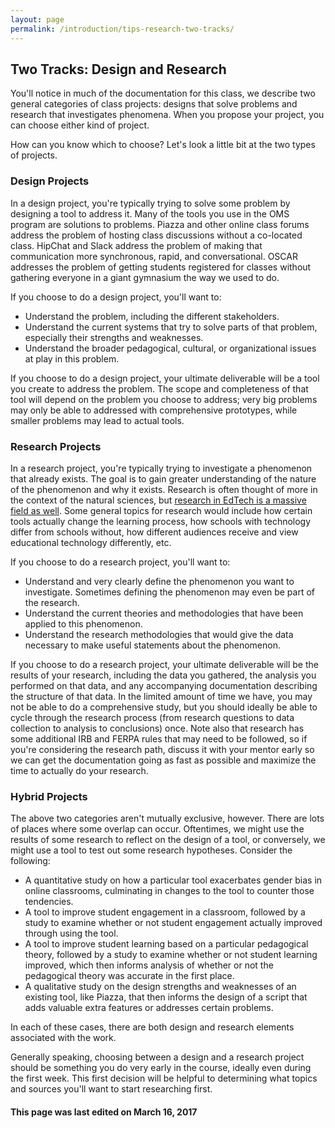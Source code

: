 ```yaml
---
layout: page
permalink: /introduction/tips-research-two-tracks/
---
```

## Two Tracks: Design and Research

You'll notice in much of the documentation for this class, we describe two general categories of class projects: designs that solve problems and research that investigates phenomena. When you propose your project, you can choose either kind of project.

How can you know which to choose? Let's look a little bit at the two types of projects.

### Design Projects

In a design project, you're typically trying to solve some problem by designing a tool to address it. Many of the tools you use in the OMS program are solutions to problems. Piazza and other online class forums address the problem of hosting class discussions without a co-located class. HipChat and Slack address the problem of making that communication more synchronous, rapid, and conversational. OSCAR addresses the problem of getting students registered for classes without gathering everyone in a giant gymnasium the way we used to do.

If you choose to do a design project, you'll want to:

* Understand the problem, including the different stakeholders.
* Understand the current systems that try to solve parts of that problem, especially their strengths and weaknesses.
* Understand the broader pedagogical, cultural, or organizational issues at play in this problem.

If you choose to do a design project, your ultimate deliverable will be a tool you create to address the problem. The scope and completeness of that tool will depend on the problem you choose to address; very big problems may only be able to addressed with comprehensive prototypes, while smaller problems may lead to actual tools.

### Research Projects

In a research project, you're typically trying to investigate a phenomenon that already exists. The goal is to gain greater understanding of the nature of the phenomenon and why it exists. Research is often thought of more in the context of the natural sciences, but [research in EdTech is a massive field as well](https://www.edsurge.com/n/2015-06-03-edtech-conferences-you-need-to-know). Some general topics for research would include how certain tools actually change the learning process, how schools with technology differ from schools without, how different audiences receive and view educational technology differently, etc.

If you choose to do a research project, you'll want to:


* Understand and very clearly define the phenomenon you want to investigate. Sometimes defining the phenomenon may even be part of the research.
* Understand the current theories and methodologies that have been applied to this phenomenon.
* Understand the research methodologies that would give the data necessary to make useful statements about the phenomenon.


If you choose to do a research project, your ultimate deliverable will be the results of your research, including the data you gathered, the analysis you performed on that data, and any accompanying documentation describing the structure of that data. In the limited amount of time we have, you may not be able to do a comprehensive study, but you should ideally be able to cycle through the research process (from research questions to data collection to analysis to conclusions) once. Note also that research has some additional IRB and FERPA rules that may need to be followed, so if you're considering the research path, discuss it with your mentor early so we can get the documentation going as fast as possible and maximize the time to actually do your research.

### Hybrid Projects

The above two categories aren't mutually exclusive, however. There are lots of places where some overlap can occur. Oftentimes, we might use the results of some research to reflect on the design of a tool, or conversely, we might use a tool to test out some research hypotheses. Consider the following:

* A quantitative study on how a particular tool exacerbates gender bias in online classrooms, culminating in changes to the tool to counter those tendencies.
* A tool to improve student engagement in a classroom, followed by a study to examine whether or not student engagement actually improved through using the tool.
* A tool to improve student learning based on a particular pedagogical theory, followed by a study to examine whether or not student learning improved, which then informs analysis of whether or not the pedagogical theory was accurate in the first place.
* A qualitative study on the design strengths and weaknesses of an existing tool, like Piazza, that then informs the design of a script that adds valuable extra features or addresses certain problems.


In each of these cases, there are both design and research elements associated with the work.

Generally speaking, choosing between a design and a research project should be something you do very early in the course, ideally even during the first week. This first decision will be helpful to determining what topics and sources you'll want to start researching first.


#### This page was last edited on March 16, 2017

